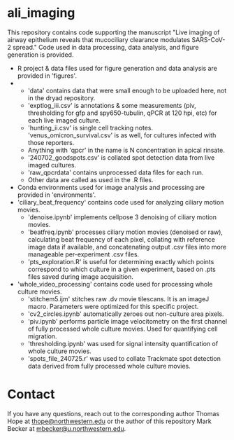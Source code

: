 # ali_imaging

This repository contains code supporting the manuscript "Live imaging of airway epithelium reveals that mucociliary clearance modulates SARS-CoV-2 spread." Code used in data processing, data analysis, and figure generation is provided. 
* R project & data files used for figure generation and data analysis are provided in 'figures'.
 * * 'data' contains data that were small enough to be uploaded here, not in the dryad repository.
   * 'exptlog_iii.csv' is annotations & some measurements (piv, thresholding for gfp and spy650-tubulin, qPCR at 120 hpi, etc) for each live imaged culture.
   * 'hunting_ii.csv' is single cell tracking notes. 'venus_omicron_survival.csv' is as well, for cultures infected with those reporters.
   * Anything with 'qpcr' in the name is N concentration in apical rinsate.
   * '240702_goodspots.csv' is collated spot detection data from live imaged cultures.
   * 'raw_qpcrdata' contains unprocessed data files for each run.
   * Other data are called as used in the .R files.
* Conda environments used for image analysis and processing are provided in 'environments'.
* 'ciliary_beat_frequency' contains code used for analyzing ciliary motion movies.
  * 'denoise.ipynb' implements cellpose 3 denoising of ciliary motion movies.
  * 'beatfreq.ipynb' processes ciliary motion movies (denoised or raw), calculating beat frequency of each pixel, collating with reference image data if available, and concatenating output .csv files into more manageable per-experiment .csv files.
  * 'pts_exploration.R' is useful for determining exactly which points correspond to which culture in a given experiment, based on .pts files saved during image acquisition.
* 'whole_video_processing' contains code used for processing whole culture movies.
  * 'stitchem5.ijm' stitches raw .dv movie tilescans. It is an imageJ macro. Parameters were optimized for this specific project.
  * 'cv2_circles.ipynb' automatically zeroes out non-culture area pixels.
  * 'piv.ipynb' performs particle image velocitometry on the first channel of fully processed whole culture movies. Used for quantifying cell migration.
  * 'thresholding.ipynb' was used for signal intensity quantification of whole culture movies.
  * 'spots_file_240725.r' was used to collate Trackmate spot detection data derived from fully processed whole culture movies.

 # Contact
 If you have any questions, reach out to the corresponding author Thomas Hope at thope@northwestern.edu or the author of this repository Mark Becker at mbecker@u.northwestern.edu.
